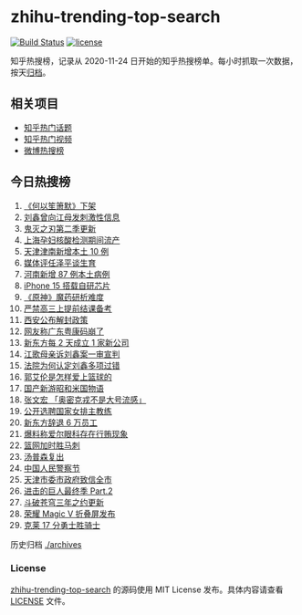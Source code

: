 # zhihu-trending-top-search

[![Build Status](https://github.com/justjavac/zhihu-trending-top-search/workflows/ci/badge.svg?branch=main)](https://github.com/justjavac/zhihu-trending-top-search/actions)
[![license](https://img.shields.io/github/license/justjavac/zhihu-trending-top-search)](https://github.com/justjavac/zhihu-trending-top-search/blob/main/LICENSE)

知乎热搜榜，记录从 2020-11-24 日开始的知乎热搜榜单。每小时抓取一次数据，按天[归档](./archives)。

## 相关项目

- [知乎热门话题](https://github.com/justjavac/zhihu-trending-hot-questions)
- [知乎热门视频](https://github.com/justjavac/zhihu-trending-hot-video)
- [微博热搜榜](https://github.com/justjavac/weibo-trending-hot-search)

## 今日热搜榜

<!-- BEGIN -->
<!-- 最后更新时间 Tue Jan 11 2022 21:16:47 GMT+0800 (China Standard Time) -->

1. [《何以笙箫默》下架](https://www.zhihu.com/search?q=何以笙箫默)
1. [刘鑫曾向江母发刺激性信息](https://www.zhihu.com/search?q=刘鑫)
1. [鬼灭之刃第二季更新](https://www.zhihu.com/search?q=鬼灭之刃)
1. [上海孕妇核酸检测期间流产](https://www.zhihu.com/search?q=上海孕妇)
1. [天津津南新增本土 10 例](https://www.zhihu.com/search?q=天津疫情)
1. [媒体评任泽平谈生育](https://www.zhihu.com/search?q=任泽平)
1. [河南新增 87 例本土病例](https://www.zhihu.com/search?q=河南疫情)
1. [iPhone 15 搭载自研芯片](https://www.zhihu.com/search?q=iPhone15)
1. [《原神》魔药研析难度](https://www.zhihu.com/search?q=原神)
1. [严禁高三上提前结课备考](https://www.zhihu.com/search?q=高三备考)
1. [西安公布解封政策](https://www.zhihu.com/search?q=西安解封)
1. [网友称广东粤康码崩了](https://www.zhihu.com/search?q=粤康码崩了)
1. [新东方每 2 天成立 1 家新公司](https://www.zhihu.com/search?q=新东方)
1. [江歌母亲诉刘鑫案一审宣判](https://www.zhihu.com/search?q=江歌案)
1. [法院为何认定刘鑫多项过错](https://www.zhihu.com/search?q=刘鑫)
1. [郭艾伦是怎样爱上篮球的](https://www.zhihu.com/search?q=郭艾伦)
1. [国产新游昭和米国物语](https://www.zhihu.com/search?q=昭和米国物语)
1. [张文宏 「奥密克戎不是大号流感」](https://www.zhihu.com/search?q=奥密克戎)
1. [公开选聘国家女排主教练](https://www.zhihu.com/search?q=女排主教练)
1. [新东方辞退 6 万员工](https://www.zhihu.com/search?q=新东方辞退员工)
1. [爆料称爱尔眼科存在行贿现象](https://www.zhihu.com/search?q=爱尔眼科)
1. [篮网加时胜马刺](https://www.zhihu.com/search?q=篮网)
1. [汤普森复出](https://www.zhihu.com/search?q=汤普森复出)
1. [中国人民警察节](https://www.zhihu.com/search?q=中国人民警察节)
1. [天津市委市政府致信全市](https://www.zhihu.com/search?q=天津疫情)
1. [进击的巨人最终季 Part.2](https://www.zhihu.com/search?q=进击的巨人)
1. [斗破苍穹三年之约更新](https://www.zhihu.com/search?q=斗破苍穹三年之约)
1. [荣耀 Magic V 折叠屏发布](https://www.zhihu.com/search?q=荣耀折叠屏)
1. [克莱 17 分勇士胜骑士](https://www.zhihu.com/search?q=勇士)

<!-- END -->

历史归档 [./archives](./archives)

### License

[zhihu-trending-top-search](https://github.com/justjavac/zhihu-trending-top-search)
的源码使用 MIT License 发布。具体内容请查看 [LICENSE](./LICENSE) 文件。
